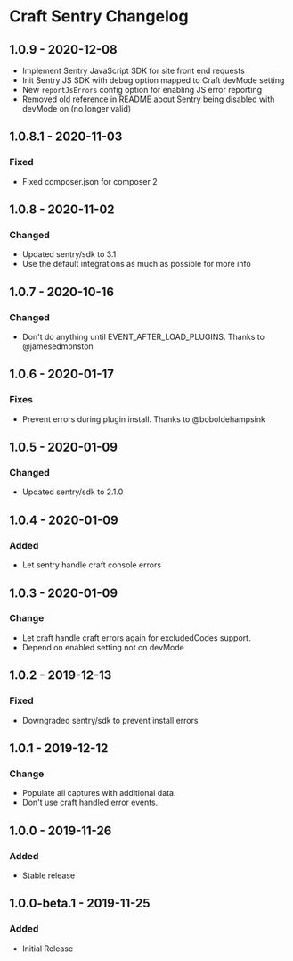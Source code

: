 # Craft Sentry Changelog

## 1.0.9 - 2020-12-08
- Implement Sentry JavaScript SDK for site front end requests
- Init Sentry JS SDK with debug option mapped to Craft devMode setting
- New `reportJsErrors` config option for enabling JS error reporting
- Removed old reference in README about Sentry being disabled with devMode on (no longer valid)

## 1.0.8.1 - 2020-11-03
### Fixed
- Fixed composer.json for composer 2

## 1.0.8 - 2020-11-02
### Changed
- Updated sentry/sdk to 3.1
- Use the default integrations as much as possible for more info

## 1.0.7 - 2020-10-16
### Changed
- Don't do anything until EVENT_AFTER_LOAD_PLUGINS. Thanks to @jamesedmonston

## 1.0.6 - 2020-01-17
### Fixes
- Prevent errors during plugin install. Thanks to @boboldehampsink

## 1.0.5 - 2020-01-09
### Changed
- Updated sentry/sdk to 2.1.0

## 1.0.4 - 2020-01-09
### Added
- Let sentry handle craft console errors

## 1.0.3 - 2020-01-09
### Change
- Let craft handle craft errors again for excludedCodes support.
- Depend on enabled setting not on devMode

## 1.0.2 - 2019-12-13
### Fixed
- Downgraded sentry/sdk to prevent install errors

## 1.0.1 - 2019-12-12
### Change
- Populate all captures with additional data.
- Don't use craft handled error events.

## 1.0.0 - 2019-11-26
### Added
- Stable release

## 1.0.0-beta.1 - 2019-11-25
### Added
- Initial Release
